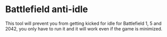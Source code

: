# Battlefield anti-idle
This tool will prevent you from getting kicked for idle for Battlefield 1, 5 and 2042, you only have to run it and it will work even if the game is minimized.